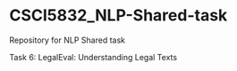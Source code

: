# CSCI5832_NLP-Shared-task
Repository for NLP Shared task

Task 6: LegalEval: Understanding Legal Texts
